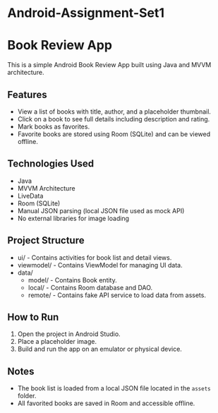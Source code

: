 # Android-Assignment-Set1

# Book Review App

This is a simple Android Book Review App built using Java and MVVM architecture.

## Features

- View a list of books with title, author, and a placeholder thumbnail.
- Click on a book to see full details including description and rating.
- Mark books as favorites.
- Favorite books are stored using Room (SQLite) and can be viewed offline.

## Technologies Used

- Java
- MVVM Architecture
- LiveData
- Room (SQLite)
- Manual JSON parsing (local JSON file used as mock API)
- No external libraries for image loading

## Project Structure

- ui/ - Contains activities for book list and detail views.
- viewmodel/ - Contains ViewModel for managing UI data.
- data/
  - model/ - Contains Book entity.
  - local/ - Contains Room database and DAO.
  - remote/ - Contains fake API service to load data from assets.

## How to Run

1. Open the project in Android Studio.
2. Place a placeholder image.
3. Build and run the app on an emulator or physical device.

## Notes

- The book list is loaded from a local JSON file located in the `assets` folder.
- All favorited books are saved in Room and accessible offline.